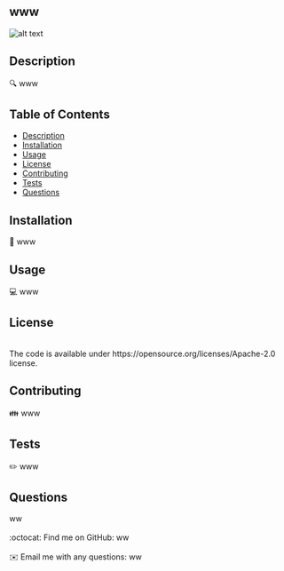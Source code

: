 
  ## www
  ![alt text](https://img.shields.io/badge/License-Apache_2.0-blue.svg)
 
  
  ## Description
  🔍 www
  
  ## Table of Contents
  - [Description](#description)
  - [Installation](#installation)
  - [Usage](#usage)
  - [License](#license)
  - [Contributing](#contributing)
  - [Tests](#tests)
  - [Questions](#questions)
  
  ## Installation
  💾 www
  
  ## Usage
  💻 www
  
  ## License
  <br />
  The code is available under https://opensource.org/licenses/Apache-2.0 license.
  
  ## Contributing
  👪 www
  
  ## Tests
  ✏️ www
  
  ## Questions
  ww<br />
  <br />
  :octocat: Find me on GitHub: ww<br />
  <br />
  ✉️ Email me with any questions: ww<br />

